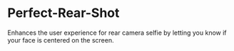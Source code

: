# Perfect-Rear-Shot
Enhances the user experience for rear camera selfie by letting you know if your face is centered on the screen.
